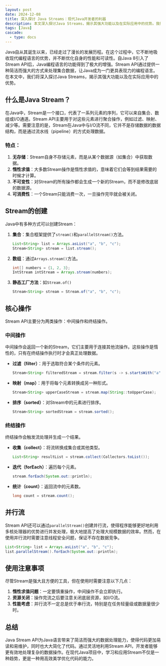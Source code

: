```yaml
---
layout: post
date: 2024-12-08
title: 深入探讨 Java Streams：现代Java开发者的利器
description: 本文深入探讨Java Streams，揭示其强大功能以及在实际应用中的优势。我们将介绍Stream的创建、核心操作、并行流、使用注意事项等内容。
tags: [Java]
cascade:
  - type: docs
---
```


Java自从其诞生以来，已经走过了漫长的发展历程。在这个过程中，它不断地吸收现代编程语言的优势，并不断优化自身的性能和可读性。自Java 8引入了Stream API后，Java编程语言的功能得到了极大的增强。Stream API通过提供一种简洁而强大的方式来处理集合数据，让Java成为一门更具表现力的编程语言。在本文中，我们将深入探讨Java Streams，揭示其强大功能以及在实际应用中的优势。

## 什么是Java Stream？

在Java中，Stream是一个接口，代表了一系列元素的序列，它可以来自集合、数组或I/O通道。Stream API主要用于对这些元素进行聚合操作，例如过滤、映射、减少等。需要注意的是，Stream在Java中与I/O流不同，它并不是存储数据的数据结构，而是通过流水线（pipeline）的方式处理数据。

### 特点：

1. **无存储**：Stream自身不存储元素，而是从某个数据源（如集合）中获取数据。
2. **惰性求值**：大多数Stream操作是惰性求值的，意味着它们会等到结果需要的时候才计算。
3. **不可变性**：对Stream的所有操作都会生成一个新的Stream，而不是修改底层的数据源。
4. **可消费性**：一个Stream只能消费一次，一旦操作完毕就会被关闭。

## Stream的创建

Java中有多种方式可以创建Stream：

1. **集合**：集合框架提供了`stream()`和`parallelStream()`方法。
   ```java
   List<String> list = Arrays.asList("a", "b", "c");
   Stream<String> stream = list.stream();
   ```

2. **数组**：通过`Arrays.stream()`方法。
   ```java
   int[] numbers = {1, 2, 3};
   IntStream intStream = Arrays.stream(numbers);
   ```

3. **静态工厂方法**：如`Stream.of()`
   ```java
   Stream<String> stream = Stream.of("a", "b", "c");
   ```

## 核心操作

Stream API主要分为两类操作：中间操作和终结操作。

### 中间操作

中间操作会返回一个新的Stream，它们主要用于连接其他流操作。这些操作是惰性的，只有在终结操作执行时才会真正处理数据。

- **过滤（filter）**：用于选取符合某个条件的元素。
  ```java
  Stream<String> filteredStream = stream.filter(s -> s.startsWith("a"));
  ```

- **映射（map）**：用于将每个元素转换成另一种形式。
  ```java
  Stream<String> upperCaseStream = stream.map(String::toUpperCase);
  ```

- **排序（sorted）**：对Stream中的元素进行排序。
  ```java
  Stream<String> sortedStream = stream.sorted();
  ```

### 终结操作

终结操作会触发流处理并生成一个结果。

- **收集（collect）**：将流转换成集合或其他类型。
  ```java
  List<String> resultList = stream.collect(Collectors.toList());
  ```

- **迭代（forEach）**：遍历每个元素。
  ```java
  stream.forEach(System.out::println);
  ```

- **统计（count）**：返回流中的元素数。
  ```java
  long count = stream.count();
  ```

## 并行流

Stream API还可以通过`parallelStream()`创建并行流，使得程序能够更好地利用多核处理器的优势进行并发处理，极大地提高了处理大规模数据的效率。然而，在使用并行流时需要注意线程安全问题，保证不存在数据竞争。

```java
List<String> list = Arrays.asList("a", "b", "c");
list.parallelStream().forEach(System.out::println);
```

## 使用注意事项

尽管Stream是强大且方便的工具，但在使用时需要注意以下几点：

1. **惰性求值问题**：一定要慎重操作，中间操作不会立即执行。
2. **资源关闭**：操作完流之后要注意关闭底层资源，如I/O流。
3. **性能考虑**：并行流不一定总是优于串行流，特别是在任务轻量级或数据量很少时。

## 总结

Java Stream API为Java语言带来了简洁而强大的数据处理能力，使得代码更加易读和易维护，同时也大大简化了代码。通过灵活地利用Stream API，开发者能够更有效地处理复杂的数据操作。在现代Java项目中，学习和应用Stream不仅是一种趋势，更是一种用高效美学优化代码的能力。